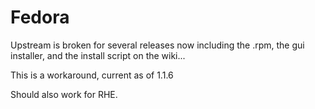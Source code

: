 # Fedora

Upstream is broken for several releases now including the .rpm, the gui
installer, and the install script on the wiki...

This is a workaround, current as of 1.1.6

Should also work for RHE.
